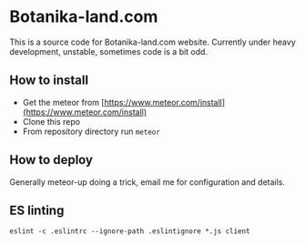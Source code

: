 # Botanika-land.com

This is a source code for Botanika-land.com website. Currently under heavy development, unstable, sometimes code is a bit odd.

## How to install
 - Get the meteor from [https://www.meteor.com/install](https://www.meteor.com/install)
 - Clone this repo
 - From repository directory run ``meteor``

## How to deploy
Generally meteor-up doing a trick, email me for configuration and details.

## ES linting

  ``eslint -c .eslintrc --ignore-path .eslintignore *.js client``
